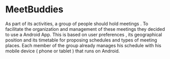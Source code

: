 # MeetBuddies
As part of its activities, a group of people should hold meetings . To facilitate the organization and management of these meetings they decided to use a Android App.
This is based on user preferences , its geographical position and its timetable for proposing schedules and types of meeting places. Each member of the group already manages his schedule with his mobile device ( phone or tablet ) that runs on Android.
